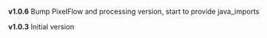 **v1.0.6** Bump PixelFlow and processing version, start to provide java_imports

**v1.0.3** Initial version
